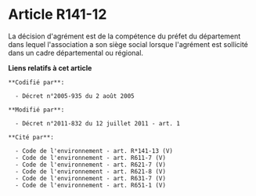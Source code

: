 # Article R141-12

La décision d'agrément est de la compétence du préfet du département dans lequel l'association a son siège social lorsque
l'agrément est sollicité dans un cadre départemental ou régional.

**Liens relatifs à cet article**

	**Codifié par**:

	  - Décret n°2005-935 du 2 août 2005

	**Modifié par**:

	  - Décret n°2011-832 du 12 juillet 2011 - art. 1

	**Cité par**:

	  - Code de l'environnement - art. R*141-13 (V)
	  - Code de l'environnement - art. R611-7 (V)
	  - Code de l'environnement - art. R621-7 (V)
	  - Code de l'environnement - art. R621-8 (V)
	  - Code de l'environnement - art. R631-7 (V)
	  - Code de l'environnement - art. R651-1 (V)
